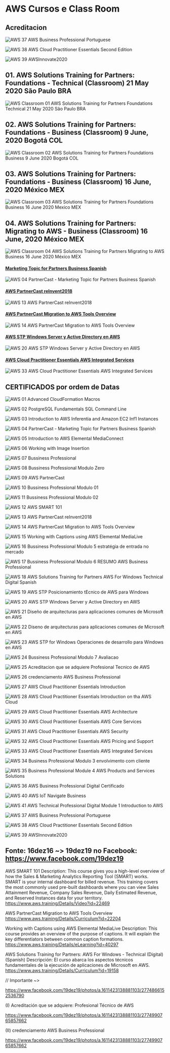 # AWS Cursos e Class Room 

## Acreditacion 

![AWS 37 AWS Business Professional Portuguese](https://user-images.githubusercontent.com/76437195/104213007-3cb88b00-540c-11eb-99bb-943a0142f79a.png)

![AWS 38 AWS Cloud Practitioner Essentials Second Edition](https://user-images.githubusercontent.com/76437195/104213041-4641f300-540c-11eb-9919-aa0be52702e2.png)

![AWS 39 AWSInnovate2020](https://user-images.githubusercontent.com/76437195/104213064-4cd06a80-540c-11eb-9359-0cafdbed78ef.jpg)

## 01.  AWS Solutions Training for Partners: Foundations - Technical (Classroom) 21 May 2020 São Paulo BRA 
![AWS Classroom 01 AWS Solutions Training for Partners Foundations  Technical  21 May 2020 São Paulo BRA](https://user-images.githubusercontent.com/76437195/104212526-b3a15400-540b-11eb-86e2-54ea85b84b91.jpg)

## 02.  AWS Solutions Training for Partners: Foundations - Business (Classroom) 9 June, 2020 Bogotá COL 
![AWS Classroom 02 AWS Solutions Training for Partners Foundations Business 9 June 2020 Bogotá COL](https://user-images.githubusercontent.com/76437195/104212555-bb60f880-540b-11eb-8a18-f09a62d0c5ce.jpg)

## 03.  AWS Solutions Training for Partners: Foundations - Business (Classroom) 16 June, 2020 México MEX
![AWS Classroom 03 AWS Solutions Training for Partners Foundations Business 16 June 2020 Mexico MEX](https://user-images.githubusercontent.com/76437195/104212576-c2880680-540b-11eb-821d-1136db4d1d25.jpg)

## 04.  AWS Solutions Training for Partners: Migrating to AWS - Business (Classroom) 16 June, 2020 México MEX
![AWS Classroom 04 AWS Solutions Training for Partners Migrating to AWS Business 16 June 2020 México MEX](https://user-images.githubusercontent.com/76437195/104212604-c9af1480-540b-11eb-8fec-1c4c78b2e254.jpg)

#### [Marketing Topic for Partners  Business  Spanish]() 
![AWS 04 PartnerCast - Marketing Topic for Partners  Business  Spanish](https://user-images.githubusercontent.com/76437195/104140955-95474400-538a-11eb-82d6-f1a9fbdbd099.jpg)

#### [AWS PartnerCast reInvent2018]() 
![AWS 13 AWS PartnerCast reInvent2018](https://user-images.githubusercontent.com/76437195/104199384-c01eb000-53fd-11eb-9025-93d0df0e5a0f.jpg)

#### [AWS PartnerCast Migration to AWS Tools Overview]() 
![AWS 14 AWS PartnerCast Migration to AWS Tools Overview](https://user-images.githubusercontent.com/76437195/104199402-c6ad2780-53fd-11eb-9316-c77d9706eba0.jpg)

#### [AWS STP Windows Server y Active Directory en AWS]() 
![AWS 20 AWS STP Windows Server y Active Directory en AWS](https://user-images.githubusercontent.com/76437195/104199528-f1977b80-53fd-11eb-839b-692cf11619e5.jpg)

#### [AWS Cloud Practitioner Essentials AWS Integrated Services]() 
![AWS 33 AWS Cloud Practitioner Essentials AWS Integrated Services](https://user-images.githubusercontent.com/76437195/104212919-20b4e980-540c-11eb-8ade-0af5ea66e5c4.jpg) 


## CERTIFICADOS por ordem de Datas

![AWS 01 Advanced CloudFormation Macros](https://user-images.githubusercontent.com/76437195/104139029-ebae8580-537e-11eb-9f72-172589ffba08.jpg)

![AWS 02 PostgreSQL Fundamentals SQL Command Line](https://user-images.githubusercontent.com/76437195/104140233-d6d5f000-5386-11eb-9142-b2787eb1a25a.jpg)

![AWS 03 Introduction to AWS Inferentia and Amazon EC2 Inf1 Instances](https://user-images.githubusercontent.com/76437195/104140237-ddfcfe00-5386-11eb-938d-95e18d76d535.jpg)

![AWS 04 PartnerCast - Marketing Topic for Partners  Business  Spanish](https://user-images.githubusercontent.com/76437195/104140955-95474400-538a-11eb-82d6-f1a9fbdbd099.jpg)

![AWS 05 Introduction to AWS Elemental MediaConnect](https://user-images.githubusercontent.com/76437195/104140960-9d06e880-538a-11eb-9a4d-5de5a5a194ad.png)

![AWS 06 Working with Image Insertion](https://user-images.githubusercontent.com/76437195/104141183-dab84100-538b-11eb-941b-d33a45a1e3b6.jpg)

![AWS 07 Bussiness Professional](https://user-images.githubusercontent.com/76437195/104141189-e0158b80-538b-11eb-9db4-44bf1900cae8.png) 

![AWS 08 Bussiness Professional Modulo Zero](https://user-images.githubusercontent.com/76437195/104199232-91a0d500-53fd-11eb-9643-3c631449a427.png)

![AWS 09 AWS PartnerCast](https://user-images.githubusercontent.com/76437195/104199278-a1201e00-53fd-11eb-8b02-10e88cfb90cb.jpg)

![AWS 10 Bussiness Professional Modulo 01](https://user-images.githubusercontent.com/76437195/104199309-a8472c00-53fd-11eb-84f4-6dd4ad7bc6db.jpg)

![AWS 11 Bussiness Professional Modulo 02](https://user-images.githubusercontent.com/76437195/104200027-8c905580-53fe-11eb-86f3-4019b6c6b01a.png)

![AWS 12 AWS SMART 101](https://user-images.githubusercontent.com/76437195/104199360-b8f7a200-53fd-11eb-8e08-3afd69d7d584.png)

![AWS 13 AWS PartnerCast reInvent2018](https://user-images.githubusercontent.com/76437195/104199384-c01eb000-53fd-11eb-9025-93d0df0e5a0f.jpg)

![AWS 14 AWS PartnerCast Migration to AWS Tools Overview](https://user-images.githubusercontent.com/76437195/104199402-c6ad2780-53fd-11eb-9316-c77d9706eba0.jpg)

![AWS 15 Working with Captions using AWS Elemental MediaLive](https://user-images.githubusercontent.com/76437195/104199433-d167bc80-53fd-11eb-85cb-87ce1a786431.jpg)

![AWS 16 Bussiness Professional Modulo 5 estratégia de entrada no mercado](https://user-images.githubusercontent.com/76437195/104199453-d7f63400-53fd-11eb-8221-bddd8b875233.jpg)

![AWS 17 Bussiness Professional Modulo 6 RESUMO AWS Business Professional](https://user-images.githubusercontent.com/76437195/104199474-df1d4200-53fd-11eb-974b-a0fb53eaf990.jpg)

![AWS 18 AWS Solutions Training for Partners AWS For Windows  Technical Digital Spanish](https://user-images.githubusercontent.com/76437195/104199493-e5132300-53fd-11eb-9232-5957bac022c1.png)

![AWS 19 AWS STP Posicionamiento tEcnico de AWS para Windows](https://user-images.githubusercontent.com/76437195/104199507-eba19a80-53fd-11eb-836a-3fd849477e08.png)

![AWS 20 AWS STP Windows Server y Active Directory en AWS](https://user-images.githubusercontent.com/76437195/104199528-f1977b80-53fd-11eb-839b-692cf11619e5.jpg)

![AWS 21 Diseño de arquitecturas para aplicaciones comunes de Microsoft en AWS](https://user-images.githubusercontent.com/76437195/104199550-f78d5c80-53fd-11eb-9174-b17f2e3dbb9a.jpg)

![AWS 22 Diseno de arquitecturas para aplicaciones comunes de Microsoft en AWS](https://user-images.githubusercontent.com/76437195/104199589-ffe59780-53fd-11eb-8261-e0651039480d.jpg)

![AWS 23 AWS STP for Windows Operaciones de desarrollo para Windows en AWS](https://user-images.githubusercontent.com/76437195/104199614-06740f00-53fe-11eb-8efc-b3c8a11a9aab.jpg)

![AWS 24 Bussiness Professional Modulo 7 Avaliacao](https://user-images.githubusercontent.com/76437195/104199641-0e33b380-53fe-11eb-8b67-79b7694a9cd8.jpg)

![AWS 25 Acreditacion que se adquiere Profesional Tecnico de AWS](https://user-images.githubusercontent.com/76437195/104199658-14c22b00-53fe-11eb-8441-9c7d148529f0.jpg)

![AWS 26 credenciamento AWS Business Professional](https://user-images.githubusercontent.com/76437195/104199678-1b50a280-53fe-11eb-9e67-65e18f97243f.jpg)

![AWS 27 AWS Cloud Practitioner Essentials Introduction](https://user-images.githubusercontent.com/76437195/104212759-f19e7800-540b-11eb-8911-eaa7e831444a.jpg)

![AWS 28 AWS Cloud Practitioner Essentials Introduction on tha AWS Cloud](https://user-images.githubusercontent.com/76437195/104212789-f82cef80-540b-11eb-9217-fbdd571e4e04.jpg)

![AWS 29 AWS Cloud Practitioner Essentials AWS Architecture](https://user-images.githubusercontent.com/76437195/104212811-febb6700-540b-11eb-8e63-206ca2a594e3.jpg)

![AWS 30 AWS Cloud Practitioner Essentials AWS Core Services](https://user-images.githubusercontent.com/76437195/104212845-07ac3880-540c-11eb-9c28-bad2354fe91a.png)

![AWS 31 AWS Cloud Practitioner Essentials AWS Security](https://user-images.githubusercontent.com/76437195/104212864-10047380-540c-11eb-9712-0aef46ac16ac.png)

![AWS 32 AWS Cloud Practitioner Essentials AWS Pricing and Support](https://user-images.githubusercontent.com/76437195/104212892-198ddb80-540c-11eb-97e3-127c8015b20f.jpg)

![AWS 33 AWS Cloud Practitioner Essentials AWS Integrated Services](https://user-images.githubusercontent.com/76437195/104212919-20b4e980-540c-11eb-8ade-0af5ea66e5c4.jpg)

![AWS 34 Business Professional Modulo 3 envolvimento com cliente](https://user-images.githubusercontent.com/76437195/104213933-3bd42900-540d-11eb-8e93-a99fc5b147ed.png)

![AWS 35 Business Professional Module 4 AWS Products and Services Solutions](https://user-images.githubusercontent.com/76437195/104212963-2d394200-540c-11eb-9cf0-dadd52e9eb83.jpg)

![AWS 36 AWS Business Professional Digital Certificado](https://user-images.githubusercontent.com/76437195/104212986-35917d00-540c-11eb-8cfa-a48d3c2fc0fe.png)

![AWS 40 AWS IoT Navigate Business](https://user-images.githubusercontent.com/76437195/104213100-55c13c00-540c-11eb-8675-533375c3f031.jpg)

![AWS 41 AWS Technical Professional Digital Module 1 Introduction to AWS](https://user-images.githubusercontent.com/76437195/104213131-5ce84a00-540c-11eb-8c14-4f7ab53f3986.png)

![AWS 37 AWS Business Professional Portuguese](https://user-images.githubusercontent.com/76437195/104213007-3cb88b00-540c-11eb-99bb-943a0142f79a.png)

![AWS 38 AWS Cloud Practitioner Essentials Second Edition](https://user-images.githubusercontent.com/76437195/104213041-4641f300-540c-11eb-9919-aa0be52702e2.png)

![AWS 39 AWSInnovate2020](https://user-images.githubusercontent.com/76437195/104213064-4cd06a80-540c-11eb-9359-0cafdbed78ef.jpg)


## Fonte: 16dez16 ~> 19dez19 no Facebook: https://www.facebook.com/19dez19 





AWS SMART 101
Description: This course gives you a high-level overview of how the Sales & Marketing Analytics Reporting Tool (SMART) works. SMART is your internal dashboard for billed revenue. This training covers the most commonly used pre-built dashboards where you can view Sales Attainment Revenue, Company Sales Revenue, Daily Estimated Revenue, and Reserved Instances data for your territory.
https://www.aws.training/Details/Video?id=22469


AWS PartnerCast Migration to AWS Tools Overview
https://www.aws.training/Details/Curriculum?id=22204 


Working with Captions using AWS Elemental MediaLive
Description: This course provides an overview of the purpose of captions. It will explain the key differentiators between common caption formations. 
https://www.aws.training/Details/eLearning?id=40297 


AWS Solutions Training for Partners: AWS For Windows - Technical (Digital) (Spanish)
Descripción: El curso abarca los aspectos técnicos fundamentales de la ejecución de aplicaciones de Microsoft en AWS. 
https://www.aws.training/Details/Curriculum?id=19158 


// Importante ~> 

https://www.facebook.com/19dez19/photos/a.1611423138881103/2774866152536790

(I) Acreditación que se adquiere: Profesional Técnico de AWS

https://www.facebook.com/19dez19/photos/a.1611423138881103/2774990765857662

(II) credenciamento AWS Business Professional

https://www.facebook.com/19dez19/photos/a.1611423138881103/2774990765857662



